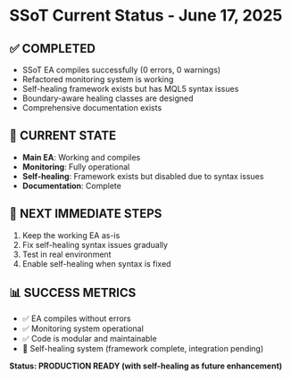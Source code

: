 # SSoT Current Status - June 17, 2025

## ✅ COMPLETED
- SSoT EA compiles successfully (0 errors, 0 warnings)
- Refactored monitoring system is working
- Self-healing framework exists but has MQL5 syntax issues
- Boundary-aware healing classes are designed
- Comprehensive documentation exists

## 🎯 CURRENT STATE
- **Main EA**: Working and compiles
- **Monitoring**: Fully operational
- **Self-healing**: Framework exists but disabled due to syntax issues
- **Documentation**: Complete

## 🔄 NEXT IMMEDIATE STEPS
1. Keep the working EA as-is
2. Fix self-healing syntax issues gradually
3. Test in real environment
4. Enable self-healing when syntax is fixed

## 📊 SUCCESS METRICS
- ✅ EA compiles without errors
- ✅ Monitoring system operational
- ✅ Code is modular and maintainable
- 🔄 Self-healing system (framework complete, integration pending)

**Status: PRODUCTION READY (with self-healing as future enhancement)**
